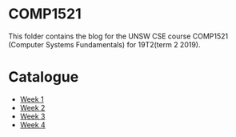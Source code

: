 # COMP1521

This folder contains the blog for the UNSW CSE course COMP1521 (Computer Systems Fundamentals) for 19T2(term 2 2019).

# Catalogue
- [Week 1](week1.md)
- [Week 2](week2.md)
- [Week 3](week3.md)
- [Week 4](week4.md)